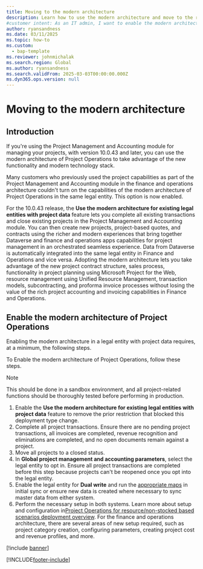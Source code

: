 ```yaml
---
title: Moving to the modern architecture
description: Learn how to use the modern architecture and move to the resource/non-stocked deployment if you have a legal entity that is currently using the stocked/production order deployment.
#customer intent: As an IT admin, I want to enable the modern architecture for existing legal entities with project data so that I can improve project management capabilities.
author: ryansandness
ms.date: 03/11/2025
ms.topic: how-to
ms.custom:
  - bap-template
ms.reviewer: johnmichalak
ms.search.region: Global
ms.author: ryansandness
ms.search.validFrom: 2025-03-03T00:00:00.000Z
ms.dyn365.ops.version: null
---
```

# Moving to the modern architecture

## Introduction

If you're using the Project Management and Accounting module for managing your projects, with version 10.0.43 and later, you can use the modern architecture of Project Operations to take advantage of the new functionality and modern technology stack.

Many customers who previously used the project capabilities as part of the Project Management and Accounting module in the finance and operations architecture couldn't turn on the capabilities of the modern architecture of Project Operations in the same legal entity. This option is now enabled.

For the 10.0.43 release, the **Use the modern architecture for existing legal entities with project data** feature lets you complete all existing transactions and close existing projects in the Project Management and Accounting module. You can then create new projects, project-based quotes, and contracts using the richer and modern experiences that bring together Dataverse and finance and operations apps capabilities for project management in an orchestrated seamless experience. Data from Dataverse is automatically integrated into the same legal entity in Finance and Operations and vice versa. Adopting the modern architecture lets you take advantage of the new project contract structure, sales process, functionality in project planning using Microsoft Project for the Web, resource management using Unified Resource Management, transaction models, subcontracting, and proforma invoice processes without losing the value of the rich project accounting and invoicing capabilities in Finance and Operations.

## Enable the modern architecture of Project Operations

Enabling the modern architecture in a legal entity with project data requires, at a minimum, the following steps.

To Enable the modern architecture of Project Operations, follow these steps.

> [!NOTE]
> This should be done in a sandbox environment, and all project-related functions should be thoroughly tested before performing in production.

1. Enable the **Use the modern architecture for existing legal entities with project data** feature to remove the prior restriction that blocked this deployment type change.
2. Complete all project transactions. Ensure there are no pending project transactions, all invoices are completed, revenue recognition and eliminations are completed, and no open documents remain against a project.
3. Move all projects to a closed status.
4. In **Global project management and accounting parameters**, select the legal entity to opt in. Ensure all project transactions are completed before this step because projects can't be reopened once you opt into the legal entity.
5. Enable the legal entity for **Dual write** and run the [appropriate maps](../environment/resource-dual-write-maps.md) in initial sync or ensure new data is created where necessary to sync master data from either system.
6. Perform the necessary setup in both systems. Learn more about setup and configuration in[Project Operations for resource/non-stocked based scenarios deployment overview](../environment/project-operations-integrated-deployment-overview.md). For the finance and operations architecture, there are several areas of new setup required, such as project category creation, configuring parameters, creating project cost and revenue profiles, and more.

[!include [banner](../includes/banner.md)]


[!INCLUDE[footer-include](../includes/footer-banner.md)]
